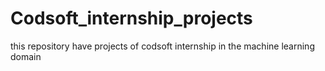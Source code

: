 # Codsoft_internship_projects
this repository have projects of codsoft internship in the machine learning domain 
